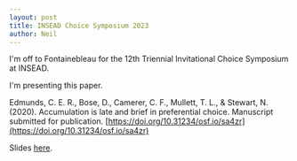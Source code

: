 ```yaml
---
layout: post
title: INSEAD Choice Symposium 2023
author: Neil
---
```


I'm off to Fontainebleau for the 12th Triennial Invitational Choice Symposium at INSEAD.

I'm presenting this paper.

Edmunds, C. E. R., Bose, D., Camerer, C. F., Mullett, T. L., & Stewart, N. (2020). Accumulation is late and brief in preferential choice. Manuscript submitted for publication. [https://doi.org/10.31234/osf.io/sa4zr](https://doi.org/10.31234/osf.io/sa4zr)

Slides [here](/assets/slides/late_and_brief.pdf). 


